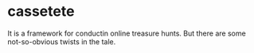 cassetete
=========

It is a framework for conductin online treasure hunts. But there are some not-so-obvious twists in the tale.
